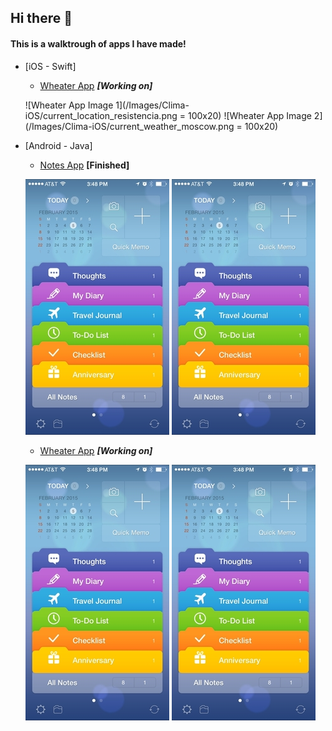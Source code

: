 ## Hi there 👋

#### This is a walktrough of apps I have made!


* [iOS - Swift]
  * [Wheater App](https://www.github.com/RodeoGithub/Clima-iOS-App) **_[Working on]_**

  ![Wheater App Image 1](/Images/Clima-iOS/current_location_resistencia.png = 100x20) 
  ![Wheater App Image 2](/Images/Clima-iOS/current_weather_moscow.png = 100x20)


* [Android - Java]
  * [Notes App](https://www.github.com/RodeoGithub/Note-Keeper) **[Finished]**

  ![Notes App Image 1](/Images/Notes-App-Android/image-2.png) ![Notes App Image 2](/Images/Notes-App-Android/image-2.png)
  
  * [Wheater App](https://www.github.com/RodeoGithub/Note-Keeper) **_[Working on]_**

  ![Wheater App Image 1](/Images/Notes-App-Android/image-2.png) ![Wheater App Image 2](/Images/Notes-App-Android/image-2.png)


<!--
**RodeoGithub/RodeoGithub** is a ✨ _special_ ✨ repository because its `README.md` (this file) appears on your GitHub profile.

Here are some ideas to get you started:

- 🔭 I’m currently working on ...
- 🌱 I’m currently learning ...
- 👯 I’m looking to collaborate on ...
- 🤔 I’m looking for help with ...
- 💬 Ask me about ...
- 📫 How to reach me: ...
- 😄 Pronouns: ...
- ⚡ Fun fact: ...
-->
